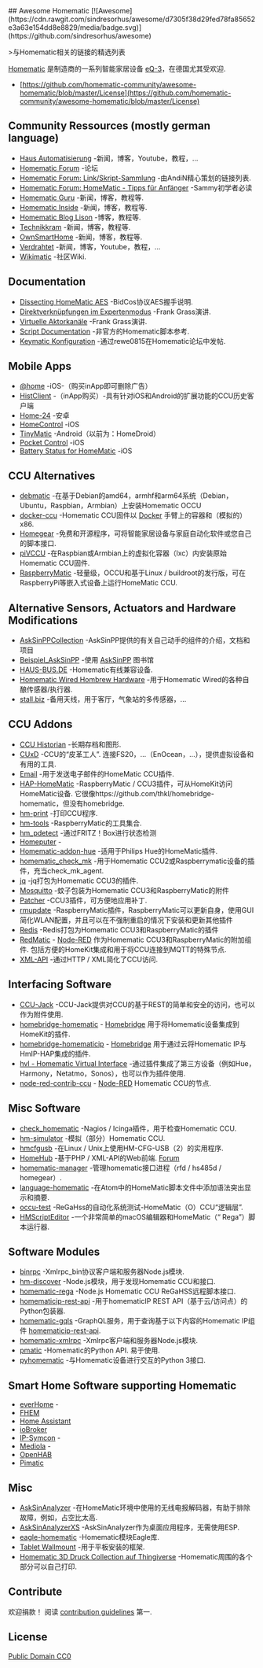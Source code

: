<div class="github-widget" data-repo="homematic-community/awesome-homematic"></div>
<script async src="https://pagead2.googlesyndication.com/pagead/js/adsbygoogle.js"></script><ins class="adsbygoogle" style="display:block" data-ad-client="ca-pub-6890694312814945" data-ad-slot="5473692530" data-ad-format="auto"  data-full-width-responsive="true"></ins><script>(adsbygoogle = window.adsbygoogle || []).push({});</script>
## Awesome Homematic [![Awesome](https://cdn.rawgit.com/sindresorhus/awesome/d7305f38d29fed78fa85652e3a63e154dd8e8829/media/badge.svg)](https://github.com/sindresorhus/awesome)

&gt;与Homematic相关的链接的精选列表

[Homematic](https://www.homematic.com/) 是制造商的一系列智能家居设备 [eQ-3](https://www.eq-3.de)，在德国尤其受欢迎.



- [https://github.com/homematic-community/awesome-homematic/blob/master/License](https://github.com/homematic-community/awesome-homematic/blob/master/License)


## Community Ressources (mostly german language)

* [Haus Automatisierung](https://haus-automatisierung.com/) -新闻，博客，Youtube，教程，...
* [Homematic Forum](https://homematic-forum.de/forum/) -论坛
* [Homematic Forum: Link/Skript-Sammlung](https://homematic-forum.de/forum/viewtopic.php?f=26&t=27907) -由AndiN精心策划的链接列表.
* [Homematic Forum: HomeMatic - Tipps für Anfänger](https://homematic-forum.de/forum/viewtopic.php?f=31&t=22801) -Sammy初学者必读
* [Homematic Guru](https://homematic-guru.de/) -新闻，博客，教程等.
* [Homematic Inside](https://www.homematic-inside.de/) -新闻，博客，教程等.
* [Homematic Blog Lison](https://homematic-blog.lison.ch/) -博客，教程等.
* [Technikkram](https://technikkram.net) -新闻，博客，教程等.
* [OwnSmartHome](https://ownsmarthome.de/category/homematic/) -新闻，博客，教程等.
* [Verdrahtet](https://www.verdrahtet.info/) -新闻，博客，Youtube，教程，...
* [Wikimatic](http://www.wikimatic.de/wiki/Hauptseite) -社区Wiki.


## Documentation

* [Dissecting HomeMatic AES](https://git.zerfleddert.de/hmcfgusb/AES/) -BidCos协议AES握手说明.
* [Direktverknüpfungen im Expertenmodus](https://www.youtube.com/watch?v=1B4iwtK1Rmo) -Frank Grass演讲.
* [Virtuelle Aktorkanäle](https://www.youtube.com/watch?v=Cwxwtig6Q1I) -Frank Grass演讲.
* [Script Documentation](http://www.wikimatic.de/wiki/Script_Dokumentation) -非官方的Homematic脚本参考.
* [Keymatic Konfiguration](https://homematic-forum.de/forum/viewtopic.php?f=31&t=19196) -通过rewe0815在Homematic论坛中发帖.

## Mobile Apps

* [@home](https://www.athomeapp.de/) -iOS-（购买inApp即可删除广告）
* [HistClient](https://www.sa-com.de/smarthome-special/histclient-handbuch/) -（inApp购买）-具有针对iOS和Android的扩展功能的CCU历史客户端
* [Home-24](http://www.home-24.net/index.php?page=sites/home.php&app=home24) -安卓 
* [HomeControl](http://www.ksquare.de/myhomecontrol/) -iOS
* [TinyMatic](https://www.tinymatic.de/) -Android（以前为：HomeDroid）
* [Pocket Control](https://www.penzler.de) -iOS
* [Battery Status for HomeMatic](https://zeezide.com/en/products/hmbattery/) -iOS


## CCU Alternatives

* [debmatic](https://github.com/alexreinert/debmatic) -在基于Debian的amd64，armhf和arm64系统（Debian，Ubuntu，Raspbian，Armbian）上安装Homematic OCCU
* [docker-ccu](https://github.com/angelnu/docker-ccu) -Homematic CCU固件以 [Docker](https://www.docker.com) 手臂上的容器和（模拟的）x86.
* [Homegear](https://homegear.eu/index.php/Main_Page) -免费和开源程序，可将智能家居设备与家庭自动化软件或您自己的脚本接口.
* [piVCCU](https://github.com/alexreinert/piVCCU) -在Raspbian或Armbian上的虚拟化容器（lxc）内安装原始Homematic CCU固件.
* [RaspberryMatic](https://github.com/jens-maus/RaspberryMatic) -轻量级，OCCU和基于Linux / buildroot的发行版，可在RaspberryPi等嵌入式设备上运行HomeMatic CCU.


## Alternative Sensors, Actuators and Hardware Modifications

* [AskSinPPCollection](https://jp112sdl.github.io/AskSinPPCollection/) -AskSinPP提供的有关自己动手的组件的介绍，文档和项目
* [Beispiel_AskSinPP](https://github.com/jp112sdl/Beispiel_AskSinPP) -使用 [AskSinPP](https://github.com/pa-pa/AskSinPP) 图书馆
* [HAUS-BUS.DE](http://www.haus-bus.de/) -Homematic有线兼容设备.
* [Homematic Wired Hombrew Hardware](https://github.com/jfische) -用于Homematic Wired的各种自酿传感器/执行器.
* [stall.biz](https://www.stall.biz/) -备用天线，用于客厅，气象站的多传感器，...


## CCU Addons

* [CCU Historian](https://ccu-historian.de/) -长期存档和图形.
* [CUxD](https://www.homematic-inside.de/software/tag/Zusatzsoftware )  -CCU的“皮革工人”. 连接FS20，...（EnOcean，...），提供虚拟设备和有用的工具.
* [Email](https://github.com/jens-maus/hm_email) -用于发送电子邮件的HomeMatic CCU插件.
* [HAP-HomeMatic](https://github.com/thkl/hap-homematic)  -RaspberryMatic / CCU3插件，可从HomeKit访问HomeMatic设备. 它很像https://github.com/thkl/homebridge-homematic，但没有homebridge.
* [hm-print](https://github.com/litti/hm-print) -打印CCU程序.
* [hm-tools](https://github.com/fhetty/hm-tools) -RaspberryMatic的工具集合.
* [hm_pdetect](https://github.com/jens-maus/hm_pdetect) -通过FRITZ！Box进行状态检测
* [Homeputer](https://www.contronics.de/shop/HomeMatic-System/Zentralen-und-Software.html) - 
* [Homematic-addon-hue](https://github.com/j-a-n/homematic-addon-hue) -适用于Philips Hue的HomeMatic插件.
* [homematic_check_mk](https://github.com/alexreinert/homematic_check_mk) -用于Homematic CCU2或Raspberrymatic设备的插件，充当check_mk_agent.
* [jq](https://github.com/hobbyquaker/ccu-addon-jq) -jq打包为Homematic CCU3的插件.
* [Mosquitto](https://github.com/hobbyquaker/ccu-addon-mosquitto) -蚊子包装为Homematic CCU3和RaspberryMatic的附件
* [Patcher](https://github.com/hobbyquaker/Patcher) -CCU3插件，可方便地应用补丁.
* [rmupdate](https://github.com/j-a-n/raspberrymatic-addon-rmupdate) -RaspberryMatic插件，RaspberryMatic可以更新自身，使用GUI简化WLAN配置，并且可以在不强制重启的情况下安装和更新其他插件
* [Redis](https://github.com/hobbyquaker/ccu-addon-redis) -Redis打包为Homematic CCU3和RaspberryMatic的插件
* [RedMatic](https://github.com/rdmtc/RedMatic) - [Node-RED](https://nodered.org/) 作为Homematic CCU3和RaspberryMatic的附加组件. 包括方便的HomeKit集成和用于将CCU连接到MQTT的特殊节点.
* [XML-API](https://github.com/hobbyquaker/xml-api) -通过HTTP / XML简化了CCU访问.


## Interfacing Software

* [CCU-Jack](https://github.com/mdzio/ccu-jack) -CCU-Jack提供对CCU的基于REST的简单和安全的访问，也可以作为附件使用.
* [homebridge-homematic](https://github.com/thkl/homebridge-homematic) - [Homebridge](https://github.com/nfarina/homebridge) 用于将Homematic设备集成到HomeKit的插件.
* [homebridge-homematicip](https://github.com/marcsowen/homebridge-homematicip) - [Homebridge](https://github.com/nfarina/homebridge) 用于通过云将Homematic IP与HmIP-HAP集成的插件.
* [hvl - Homematic Virtual Interface](https://github.com/thkl/Homematic-Virtual-Interface) -通过插件集成了第三方设备（例如Hue，Harmony，Netatmo，Sonos），也可以作为插件使用.
* [node-red-contrib-ccu](https://github.com/rdmtc/node-red-contrib-ccu) - [Node-RED](https://nodered.org) Homematic CCU的节点.



## Misc Software

* [check_homematic](https://github.com/hobbyquaker/check_homematic) -Nagios / Icinga插件，用于检查Homematic CCU.
* [hm-simulator](https://github.com/hobbyquaker/hm-simulator) -模拟（部分）Homematic CCU.
* [hmcfgusb](https://git.zerfleddert.de/cgi-bin/gitweb.cgi/hmcfgusb) -在Linux / Unix上使用HM-CFG-USB（2）的实用程序.
* [HomeHub](https://github.com/Gerti1972/homehub) -基于PHP / XML-API的Web前端. [Forum](https://homematic-forum.de/forum/viewtopic.php?f=41&t=50538)
* [homematic-manager](https://github.com/hobbyquaker/homematic-manager) -管理homematic接口进程（rfd / hs485d / homegear）.
* [language-homematic](https://github.com/Ayngush/language-homematic) -在Atom中的HomeMatic脚本文件中添加语法突出显示和摘要.
* [occu-test](https://github.com/hobbyquaker/occu-test) -ReGaHss的自动化系统测试-HomeMatic（O）CCU“逻辑层”.
* [HMScriptEditor](https://zeezide.com/en/products/hmscripteditor/) -一个非常简单的macOS编辑器和HomeMatic（“ Rega”）脚本运行器.

## Software Modules

* [binrpc](https://github.com/hobbyquaker/binrpc) -Xmlrpc_bin协议客户端和服务器Node.js模块.
* [hm-discover](https://github.com/hobbyquaker/hm-discover) -Node.js模块，用于发现Homematic CCU和接口.
* [homematic-rega](https://github.com/hobbyquaker/homematic-rega) -Node.js Homematic CCU ReGaHSS远程脚本接口.
* [homematicip-rest-api](https://github.com/coreGreenberet/homematicip-rest-api) -用于homematicIP REST API（基于云/访问点）的Python包装器.
* [homematic-gqls](https://github.com/martin-riedl/homematic-gqls) -GraphQL服务，用于查询基于以下内容的Homematic IP组件 [homematicip-rest-api](https://github.com/coreGreenberet/homematicip-rest-api).
* [homematic-xmlrpc](https://github.com/hobbyquaker/homematic-xmlrpc) -Xmlrpc客户端和服务器Node.js模块.
* [pmatic](https://github.com/LarsMichelsen/pmatic)  -Homematic的Python API. 易于使用.
* [pyhomematic](https://github.com/danielperna84/pyhomematic) -与Homematic设备进行交互的Python 3接口.

## Smart Home Software supporting Homematic

* [everHome](https://everhome.de) - 
* [FHEM](https://fhem.de/)
* [Home Assistant](https://www.home-assistant.io/)
* [ioBroker](https://www.iobroker.net/?lang=de)
* [IP-Symcon](https://www.symcon.de/) - 
* [Mediola](https://www.mediola.com/) - 
* [OpenHAB](https://www.openhab.org/)
* [Pimatic](https://pimatic.org/)

## Misc

* [AskSinAnalyzer](https://github.com/jp112sdl/AskSinAnalyzer) -在HomeMatic环境中使用的无线电报解码器，有助于排除故障，例如，占空比太高.
* [AskSinAnalyzerXS](https://github.com/psi-4ward/AskSinAnalyzerXS) -AskSinAnalyzer作为桌面应用程序，无需使用ESP.
* [eagle-homematic](https://github.com/dersimn/eagle-homematic) -Homematic模块Eagle库.
* [Tablet Wallmount](https://homematic-forum.de/forum/viewtopic.php?f=18&t=49421) -用于平板安装的框架.
* [Homematic 3D Druck Collection auf Thingiverse](https://www.thingiverse.com/hobbyquaker/collections/homematic) -Homematic周围的各个部分可以自己打印.


## Contribute

欢迎捐款！ 阅读 [contribution guidelines](https://github.com/homematic-community/awesome-homematic/blob/master/contributing.md) 第一.


## License

[Public Domain CC0](https://creativecommons.org/publicdomain/zero/1.0/)
